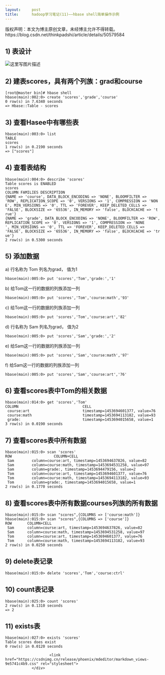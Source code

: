 ```yaml
---
layout:     post
title:      hadoop学习笔记(11)——hbase shell简单操作示例
---
```

<div id="article_content" class="article_content clearfix csdn-tracking-statistics" data-pid="blog" data-mod="popu_307" data-dsm="post">
								<div class="article-copyright">
					版权声明：本文为博主原创文章，未经博主允许不得转载。					https://blog.csdn.net/thinkpadshi/article/details/50579584				</div>
								            <div id="content_views" class="markdown_views prism-atom-one-dark">
							<!-- flowchart 箭头图标 勿删 -->
							<svg xmlns="http://www.w3.org/2000/svg" style="display: none;"><path stroke-linecap="round" d="M5,0 0,2.5 5,5z" id="raphael-marker-block" style="-webkit-tap-highlight-color: rgba(0, 0, 0, 0);"></path></svg>
							<h2 id="1-表设计">1) 表设计</h2>

<p><img src="https://img-blog.csdn.net/20160125135224665" alt="这里写图片描述" title=""></p>



<h2 id="2-建表scores具有两个列族grad和course">2) 建表scores，具有两个列族：grad和course</h2>



<pre class="prettyprint"><code class=" hljs coffeescript">[root<span class="hljs-property">@master</span> bin]<span class="hljs-comment"># hbase shell</span>
hbase(main):<span class="hljs-number">002</span>:<span class="hljs-number">0</span>&gt; create <span class="hljs-string">'scores'</span>,<span class="hljs-string">'grade'</span>,<span class="hljs-string">'course'</span>
<span class="hljs-number">0</span> row(s) <span class="hljs-keyword">in</span> <span class="hljs-number">7.6340</span> seconds<span class="hljs-function">
=&gt;</span> <span class="hljs-attribute">Hbase</span>::Table - scores</code></pre>



<h2 id="3-查看hasee中有哪些表">3) 查看Hasee中有哪些表</h2>



<pre class="prettyprint"><code class=" hljs php">hbase(main):<span class="hljs-number">003</span>:<span class="hljs-number">0</span>&gt; <span class="hljs-keyword">list</span>
TABLE                                                                                                                                 
scores                                                                                                                                
<span class="hljs-number">1</span> row(s) in <span class="hljs-number">0.2190</span> seconds
=&gt; [<span class="hljs-string">"scores"</span>]</code></pre>



<h2 id="4-查看表结构">4) 查看表结构</h2>



<pre class="prettyprint"><code class=" hljs coffeescript">hbase(main):<span class="hljs-number">004</span>:<span class="hljs-number">0</span>&gt; describe <span class="hljs-string">'scores'</span>
Table scores <span class="hljs-keyword">is</span> ENABLED                                                                                                               
scores                                                                                                                                
COLUMN FAMILIES DESCRIPTION                                                                                                           
{NAME<span class="hljs-function"> =&gt;</span> <span class="hljs-string">'course'</span>, DATA_BLOCK_ENCODING<span class="hljs-function"> =&gt;</span> <span class="hljs-string">'NONE'</span>, BLOOMFILTER<span class="hljs-function"> =&gt;</span> <span class="hljs-string">'ROW'</span>, REPLICATION_SCOPE<span class="hljs-function"> =&gt;</span> <span class="hljs-string">'0'</span>, VERSIONS<span class="hljs-function"> =&gt;</span> <span class="hljs-string">'1'</span>, COMPRESSION<span class="hljs-function"> =&gt;</span> <span class="hljs-string">'NON
E'</span>, MIN_VERSIONS<span class="hljs-function"> =&gt;</span> <span class="hljs-string">'0'</span>, TTL<span class="hljs-function"> =&gt;</span> <span class="hljs-string">'FOREVER'</span>, KEEP_DELETED_CELLS<span class="hljs-function"> =&gt;</span> <span class="hljs-string">'FALSE'</span>, BLOCKSIZE<span class="hljs-function"> =&gt;</span> <span class="hljs-string">'65536'</span>, IN_MEMORY<span class="hljs-function"> =&gt;</span> <span class="hljs-string">'false'</span>, BLOCKCACHE<span class="hljs-function"> =&gt;</span> <span class="hljs-string">'t
rue'</span>}                                                                                                                                 
{NAME<span class="hljs-function"> =&gt;</span> <span class="hljs-string">'grade'</span>, DATA_BLOCK_ENCODING<span class="hljs-function"> =&gt;</span> <span class="hljs-string">'NONE'</span>, BLOOMFILTER<span class="hljs-function"> =&gt;</span> <span class="hljs-string">'ROW'</span>, REPLICATION_SCOPE<span class="hljs-function"> =&gt;</span> <span class="hljs-string">'0'</span>, VERSIONS<span class="hljs-function"> =&gt;</span> <span class="hljs-string">'1'</span>, COMPRESSION<span class="hljs-function"> =&gt;</span> <span class="hljs-string">'NONE
'</span>, MIN_VERSIONS<span class="hljs-function"> =&gt;</span> <span class="hljs-string">'0'</span>, TTL<span class="hljs-function"> =&gt;</span> <span class="hljs-string">'FOREVER'</span>, KEEP_DELETED_CELLS<span class="hljs-function"> =&gt;</span> <span class="hljs-string">'FALSE'</span>, BLOCKSIZE<span class="hljs-function"> =&gt;</span> <span class="hljs-string">'65536'</span>, IN_MEMORY<span class="hljs-function"> =&gt;</span> <span class="hljs-string">'false'</span>, BLOCKCACHE<span class="hljs-function"> =&gt;</span> <span class="hljs-string">'tr
ue'</span>}                                                                                                                                  
<span class="hljs-number">2</span> row(s) <span class="hljs-keyword">in</span> <span class="hljs-number">0.5300</span> seconds</code></pre>



<h2 id="5-添加数据">5) 添加数据</h2>

<p>a)  行名称为 Tom 列名为grad， 值为1</p>



<pre class="prettyprint"><code class=" hljs livecodeserver">hbase(main):<span class="hljs-number">005</span>:<span class="hljs-number">0</span>&gt; <span class="hljs-built_in">put</span> <span class="hljs-string">'scores'</span>,<span class="hljs-string">'Tom'</span>,<span class="hljs-string">'grade:'</span>,<span class="hljs-string">'1'</span></code></pre>

<p>b)  给Tom这一行的数据的列族添加一列 </p>

<pre class="prettyprint"><code class=" hljs livecodeserver">hbase(main):<span class="hljs-number">005</span>:<span class="hljs-number">0</span>&gt; <span class="hljs-built_in">put</span> <span class="hljs-string">'scores'</span>,<span class="hljs-string">'Tom'</span>,<span class="hljs-string">'course:math'</span>,<span class="hljs-string">'93'</span></code></pre>

<p>c)  给Tom这一行的数据的列族添加一列 </p>

<pre class="prettyprint"><code class=" hljs livecodeserver">hbase(main):<span class="hljs-number">005</span>:<span class="hljs-number">0</span>&gt; <span class="hljs-built_in">put</span> <span class="hljs-string">'scores'</span>,<span class="hljs-string">'Tom'</span>,<span class="hljs-string">'course:art'</span>,<span class="hljs-string">'82'</span></code></pre>

<p>d)  行名称为 Sam 列名为grad， 值为2</p>



<pre class="prettyprint"><code class=" hljs livecodeserver">hbase(main):<span class="hljs-number">005</span>:<span class="hljs-number">0</span>&gt; <span class="hljs-built_in">put</span> <span class="hljs-string">'scores'</span>,<span class="hljs-string">'Sam'</span>,<span class="hljs-string">'grade:'</span>,<span class="hljs-string">'2'</span></code></pre>

<p>e)  给Sam这一行的数据的列族添加一列 </p>

<pre class="prettyprint"><code class=" hljs livecodeserver">hbase(main):<span class="hljs-number">005</span>:<span class="hljs-number">0</span>&gt; <span class="hljs-built_in">put</span> <span class="hljs-string">'scores'</span>,<span class="hljs-string">'Sam'</span>,<span class="hljs-string">'course:math'</span>,<span class="hljs-string">'97'</span></code></pre>

<p>f)  给Sam这一行的数据的列族添加一列 </p>

<pre class="prettyprint"><code class=" hljs livecodeserver">hbase(main):<span class="hljs-number">005</span>:<span class="hljs-number">0</span>&gt; <span class="hljs-built_in">put</span> <span class="hljs-string">'scores'</span>,<span class="hljs-string">'Sam'</span>,<span class="hljs-string">'course:art'</span>,<span class="hljs-string">'76'</span></code></pre>



<h2 id="6-查看scores表中tom的相关数据">6) 查看scores表中Tom的相关数据</h2>



<pre class="prettyprint"><code class=" hljs livecodeserver">hbase(main):<span class="hljs-number">014</span>:<span class="hljs-number">0</span>&gt; <span class="hljs-built_in">get</span> <span class="hljs-string">'scores'</span>,<span class="hljs-string">'Tom'</span>
COLUMN                             CELL                                                                                               
 course:art                        timestamp=<span class="hljs-number">1453694601377</span>, <span class="hljs-built_in">value</span>=<span class="hljs-number">76</span>                                                                  
 course:math                       timestamp=<span class="hljs-number">1453694113182</span>, <span class="hljs-built_in">value</span>=<span class="hljs-number">93</span>                                                                  
 grade:                            timestamp=<span class="hljs-number">1453694015658</span>, <span class="hljs-built_in">value</span>=<span class="hljs-number">1</span>                                                                   
<span class="hljs-number">3</span> row(s) <span class="hljs-operator">in</span> <span class="hljs-number">0.0190</span> <span class="hljs-built_in">seconds</span></code></pre>



<h2 id="7-查看scores表中所有数据">7) 查看scores表中所有数据</h2>



<pre class="prettyprint"><code class=" hljs livecodeserver">hbase(main):<span class="hljs-number">015</span>:<span class="hljs-number">0</span>&gt; scan <span class="hljs-string">'scores'</span>
ROW                   COLUMN+CELL                                                                                        
 Sam        column=course:art, timestamp=<span class="hljs-number">1453694637826</span>, <span class="hljs-built_in">value</span>=<span class="hljs-number">82</span>                                               
 Sam        column=course:math, timestamp=<span class="hljs-number">1453694531258</span>, <span class="hljs-built_in">value</span>=<span class="hljs-number">97</span>                                              
 Sam        column=grade:, timestamp=<span class="hljs-number">1453694479156</span>, <span class="hljs-built_in">value</span>=<span class="hljs-number">2</span>                                                    
 Tom        column=course:art, timestamp=<span class="hljs-number">1453694601377</span>, <span class="hljs-built_in">value</span>=<span class="hljs-number">76</span>                                               
 Tom        column=course:math, timestamp=<span class="hljs-number">1453694113182</span>, <span class="hljs-built_in">value</span>=<span class="hljs-number">93</span>                                              
 Tom        column=grade:, timestamp=<span class="hljs-number">1453694015658</span>, <span class="hljs-built_in">value</span>=<span class="hljs-number">1</span>                                                    
<span class="hljs-number">2</span> row(s) <span class="hljs-operator">in</span> <span class="hljs-number">0.1770</span> <span class="hljs-built_in">seconds</span></code></pre>



<h2 id="8-查看scores表中所有数据courses列族的所有数据">8) 查看scores表中所有数据courses列族的所有数据</h2>



<pre class="prettyprint"><code class=" hljs livecodeserver">hbase(main):<span class="hljs-number">015</span>:<span class="hljs-number">0</span>&gt; scan <span class="hljs-string">"scores"</span>,{COLUMNS =&gt; [<span class="hljs-string">'course:math'</span>]}
hbase(main):<span class="hljs-number">015</span>:<span class="hljs-number">0</span>&gt; scan <span class="hljs-string">"scores"</span>,{COLUMNS =&gt; [<span class="hljs-string">'course'</span>]}
ROW       COLUMN+CELL                                                                                        
 Sam      column=course:art, timestamp=<span class="hljs-number">1453694637826</span>, <span class="hljs-built_in">value</span>=<span class="hljs-number">82</span>                                               
 Sam      column=course:math, timestamp=<span class="hljs-number">1453694531258</span>, <span class="hljs-built_in">value</span>=<span class="hljs-number">97</span>                                              
 Tom      column=course:art, timestamp=<span class="hljs-number">1453694601377</span>, <span class="hljs-built_in">value</span>=<span class="hljs-number">76</span>                                               
 Tom      column=course:math, timestamp=<span class="hljs-number">1453694113182</span>, <span class="hljs-built_in">value</span>=<span class="hljs-number">93</span>                                              
<span class="hljs-number">2</span> row(s) <span class="hljs-operator">in</span> <span class="hljs-number">0.0250</span> <span class="hljs-built_in">seconds</span></code></pre>

<h2 id="9-delete表记录">9) delete表记录</h2>



<pre class="prettyprint"><code class=" hljs javascript">hbase(main):<span class="hljs-number">015</span>:<span class="hljs-number">0</span>&gt; <span class="hljs-keyword">delete</span> <span class="hljs-string">'scores'</span>,<span class="hljs-string">'Tom'</span>,<span class="hljs-string">'course:ctrl'</span></code></pre>



<h2 id="10-count表记录">10) count表记录</h2>



<pre class="prettyprint"><code class=" hljs coffeescript">hbase(main):<span class="hljs-number">025</span>:<span class="hljs-number">0</span>&gt; count <span class="hljs-string">'scores'</span>
<span class="hljs-number">2</span> row(s) <span class="hljs-keyword">in</span> <span class="hljs-number">0.1310</span> seconds<span class="hljs-function">
=&gt;</span> <span class="hljs-number">2</span></code></pre>



<h2 id="11-exists表">11) exists表</h2>



<pre class="prettyprint"><code class=" hljs livecodeserver">hbase(main):<span class="hljs-number">027</span>:<span class="hljs-number">0</span>&gt; exists <span class="hljs-string">'scores'</span>
Table scores does exist                                                                                                               
<span class="hljs-number">0</span> row(s) <span class="hljs-operator">in</span> <span class="hljs-number">0.0120</span> <span class="hljs-built_in">seconds</span></code></pre>            </div>
						<link href="https://csdnimg.cn/release/phoenix/mdeditor/markdown_views-9e5741c4b9.css" rel="stylesheet">
                </div>